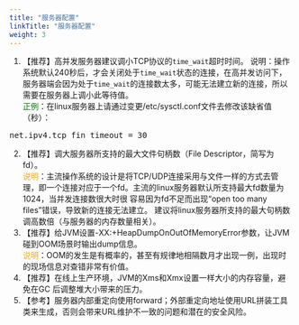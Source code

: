 ```yaml
---
title: "服务器配置"
linkTitle: "服务器配置"
weight: 3
---
```


1. 【推荐】高并发服务器建议调小TCP协议的`time_wait`超时时间。 说明：操作系统默认240秒后，才会关闭处于`time_wait`状态的连接，在高并发访问下，服务器端会因为处于`time_wait`的连接数太多，可能无法建立新的连接，所以需要在服务器上调小此等待值。 
<br><span style="color:green">正例</span>：在linux服务器上请通过变更/etc/sysctl.conf文件去修改该缺省值（秒）：
  <pre>net.ipv4.tcp_fin_timeout = 30</pre>
2. 【推荐】调大服务器所支持的最大文件句柄数（File Descriptor，简写为fd）。 
<br><span style="color:orange">说明</span>：主流操作系统的设计是将TCP/UDP连接采用与文件一样的方式去管理，即一个连接对应于一个fd。主流的linux服务器默认所支持最大fd数量为1024，当并发连接数很大时很
容易因为fd不足而出现“open too many files”错误，导致新的连接无法建立。 建议将linux服务器所支持的最大句柄数调高数倍（与服务器的内存数量相关）。 
3. 【推荐】给JVM设置-XX:+HeapDumpOnOutOfMemoryError参数，让JVM碰到OOM场景时输出dump信息。 
<br><span style="color:orange">说明</span>：OOM的发生是有概率的，甚至有规律地相隔数月才出现一例，出现时的现场信息对查错非常有价值。 
4. 【推荐】在线上生产环境，JVM的Xms和Xmx设置一样大小的内存容量，避免在GC 后调整堆大小带来的压力。 
5. 【参考】服务器内部重定向使用forward；外部重定向地址使用URL拼装工具类来生成，否则会带来URL维护不一致的问题和潜在的安全风险。 